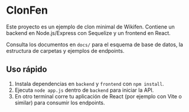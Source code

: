 # ClonFen

Este proyecto es un ejemplo de clon minimal de Wikifen. Contiene un backend en Node.js/Express con Sequelize y un frontend en React.

Consulta los documentos en `docs/` para el esquema de base de datos, la estructura de carpetas y ejemplos de endpoints.

## Uso rápido

1. Instala dependencias en `backend` y `frontend` con `npm install`.
2. Ejecuta `node app.js` dentro de `backend` para iniciar la API.
3. En otro terminal corre tu aplicación de React (por ejemplo con Vite o similar) para consumir los endpoints.
